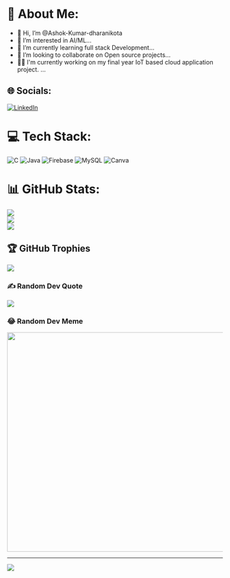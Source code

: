 # 💫 About Me:
- 👋 Hi, I’m @Ashok-Kumar-dharanikota
- 👀 I’m interested in AI/ML...
- 🌱 I’m currently learning full stack Development...
- 💞️ I’m looking to collaborate on Open source projects...
- 👨‍💻 I'm currently working on my final year IoT based cloud application project.
 ...

<!---
Ashok-Kumar-dharanikota/Ashok-Kumar-dharanikota is a ✨ special ✨ repository because its `README.md` (this file) appears on your GitHub profile.
You can click the Preview link to take a look at your changes.
--->



## 🌐 Socials:
[![LinkedIn](https://img.shields.io/badge/LinkedIn-%230077B5.svg?logo=linkedin&logoColor=white)](https://linkedin.com/in/ashok-kumar-dharanikota) 

# 💻 Tech Stack:
![C](https://img.shields.io/badge/c-%2300599C.svg?style=for-the-badge&logo=c&logoColor=white) ![Java](https://img.shields.io/badge/java-%23ED8B00.svg?style=for-the-badge&logo=java&logoColor=white) ![Firebase](https://img.shields.io/badge/firebase-%23039BE5.svg?style=for-the-badge&logo=firebase) ![MySQL](https://img.shields.io/badge/mysql-%2300f.svg?style=for-the-badge&logo=mysql&logoColor=white) ![Canva](https://img.shields.io/badge/Canva-%2300C4CC.svg?style=for-the-badge&logo=Canva&logoColor=white)
# 📊 GitHub Stats:
![](https://github-readme-stats.vercel.app/api?username=Ashok-Kumar-dharanikota&theme=dark&hide_border=false&include_all_commits=true&count_private=true)<br/>
![](https://github-readme-streak-stats.herokuapp.com/?user=Ashok-Kumar-dharanikota&theme=dark&hide_border=false)<br/>
![](https://github-readme-stats.vercel.app/api/top-langs/?username=Ashok-Kumar-dharanikota&theme=dark&hide_border=false&include_all_commits=true&count_private=true&layout=compact)

## 🏆 GitHub Trophies
![](https://github-profile-trophy.vercel.app/?username=Ashok-Kumar-dharanikota&theme=radical&no-frame=false&no-bg=false&margin-w=4)

### ✍️ Random Dev Quote
![](https://quotes-github-readme.vercel.app/api?type=vetical&theme=radical)

### 😂 Random Dev Meme
<img src="https://random-memer.herokuapp.com/" width="512px"/>

---
[![](https://visitcount.itsvg.in/api?id=Ashok-Kumar-dharanikota&icon=5&color=0)](https://visitcount.itsvg.in)

<!-- Proudly created with GPRM ( https://gprm.itsvg.in ) -->
